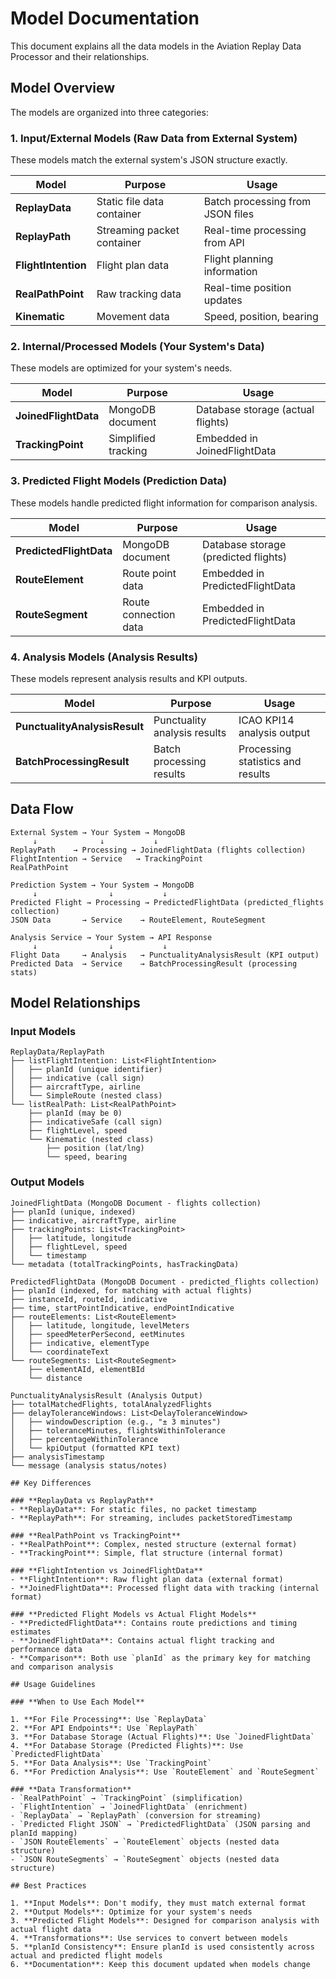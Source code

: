 # Model Documentation

This document explains all the data models in the Aviation Replay Data Processor and their relationships.

## Model Overview

The models are organized into three categories:

### **1. Input/External Models** (Raw Data from External System)
These models match the external system's JSON structure exactly.

| Model | Purpose | Usage |
|-------|---------|-------|
| **ReplayData** | Static file data container | Batch processing from JSON files |
| **ReplayPath** | Streaming packet container | Real-time processing from API |
| **FlightIntention** | Flight plan data | Flight planning information |
| **RealPathPoint** | Raw tracking data | Real-time position updates |
| **Kinematic** | Movement data | Speed, position, bearing |

### **2. Internal/Processed Models** (Your System's Data)
These models are optimized for your system's needs.

| Model | Purpose | Usage |
|-------|---------|-------|
| **JoinedFlightData** | MongoDB document | Database storage (actual flights) |
| **TrackingPoint** | Simplified tracking | Embedded in JoinedFlightData |

### **3. Predicted Flight Models** (Prediction Data)
These models handle predicted flight information for comparison analysis.

| Model | Purpose | Usage |
|-------|---------|-------|
| **PredictedFlightData** | MongoDB document | Database storage (predicted flights) |
| **RouteElement** | Route point data | Embedded in PredictedFlightData |
| **RouteSegment** | Route connection data | Embedded in PredictedFlightData |

### **4. Analysis Models** (Analysis Results)
These models represent analysis results and KPI outputs.

| Model | Purpose | Usage |
|-------|---------|-------|
| **PunctualityAnalysisResult** | Punctuality analysis results | ICAO KPI14 analysis output |
| **BatchProcessingResult** | Batch processing results | Processing statistics and results |

## Data Flow

```
External System → Your System → MongoDB
     ↓              ↓           ↓
ReplayPath    → Processing → JoinedFlightData (flights collection)
FlightIntention → Service   → TrackingPoint
RealPathPoint

Prediction System → Your System → MongoDB
     ↓                ↓           ↓
Predicted Flight → Processing → PredictedFlightData (predicted_flights collection)
JSON Data       → Service    → RouteElement, RouteSegment

Analysis Service → Your System → API Response
     ↓                ↓           ↓
Flight Data     → Analysis   → PunctualityAnalysisResult (KPI output)
Predicted Data  → Service    → BatchProcessingResult (processing stats)
```

## Model Relationships

### **Input Models**
```
ReplayData/ReplayPath
├── listFlightIntention: List<FlightIntention>
│   ├── planId (unique identifier)
│   ├── indicative (call sign)
│   ├── aircraftType, airline
│   └── SimpleRoute (nested class)
└── listRealPath: List<RealPathPoint>
    ├── planId (may be 0)
    ├── indicativeSafe (call sign)
    ├── flightLevel, speed
    └── Kinematic (nested class)
        ├── position (lat/lng)
        └── speed, bearing
```

### **Output Models**
```
JoinedFlightData (MongoDB Document - flights collection)
├── planId (unique, indexed)
├── indicative, aircraftType, airline
├── trackingPoints: List<TrackingPoint>
│   ├── latitude, longitude
│   ├── flightLevel, speed
│   └── timestamp
└── metadata (totalTrackingPoints, hasTrackingData)

PredictedFlightData (MongoDB Document - predicted_flights collection)
├── planId (indexed, for matching with actual flights)
├── instanceId, routeId, indicative
├── time, startPointIndicative, endPointIndicative
├── routeElements: List<RouteElement>
│   ├── latitude, longitude, levelMeters
│   ├── speedMeterPerSecond, eetMinutes
│   ├── indicative, elementType
│   └── coordinateText
└── routeSegments: List<RouteSegment>
    ├── elementAId, elementBId
    └── distance

PunctualityAnalysisResult (Analysis Output)
├── totalMatchedFlights, totalAnalyzedFlights
├── delayToleranceWindows: List<DelayToleranceWindow>
│   ├── windowDescription (e.g., "± 3 minutes")
│   ├── toleranceMinutes, flightsWithinTolerance
│   ├── percentageWithinTolerance
│   └── kpiOutput (formatted KPI text)
├── analysisTimestamp
└── message (analysis status/notes)

## Key Differences

### **ReplayData vs ReplayPath**
- **ReplayData**: For static files, no packet timestamp
- **ReplayPath**: For streaming, includes packetStoredTimestamp

### **RealPathPoint vs TrackingPoint**
- **RealPathPoint**: Complex, nested structure (external format)
- **TrackingPoint**: Simple, flat structure (internal format)

### **FlightIntention vs JoinedFlightData**
- **FlightIntention**: Raw flight plan data (external format)
- **JoinedFlightData**: Processed flight data with tracking (internal format)

### **Predicted Flight Models vs Actual Flight Models**
- **PredictedFlightData**: Contains route predictions and timing estimates
- **JoinedFlightData**: Contains actual flight tracking and performance data
- **Comparison**: Both use `planId` as the primary key for matching and comparison analysis

## Usage Guidelines

### **When to Use Each Model**

1. **For File Processing**: Use `ReplayData`
2. **For API Endpoints**: Use `ReplayPath`
3. **For Database Storage (Actual Flights)**: Use `JoinedFlightData`
4. **For Database Storage (Predicted Flights)**: Use `PredictedFlightData`
5. **For Data Analysis**: Use `TrackingPoint`
6. **For Prediction Analysis**: Use `RouteElement` and `RouteSegment`

### **Data Transformation**
- `RealPathPoint` → `TrackingPoint` (simplification)
- `FlightIntention` → `JoinedFlightData` (enrichment)
- `ReplayData` → `ReplayPath` (conversion for streaming)
- `Predicted Flight JSON` → `PredictedFlightData` (JSON parsing and planId mapping)
- `JSON RouteElements` → `RouteElement` objects (nested data structure)
- `JSON RouteSegments` → `RouteSegment` objects (nested data structure)

## Best Practices

1. **Input Models**: Don't modify, they must match external format
2. **Output Models**: Optimize for your system's needs
3. **Predicted Flight Models**: Designed for comparison analysis with actual flight data
4. **Transformations**: Use services to convert between models
5. **planId Consistency**: Ensure planId is used consistently across actual and predicted flight models
6. **Documentation**: Keep this document updated when models change 